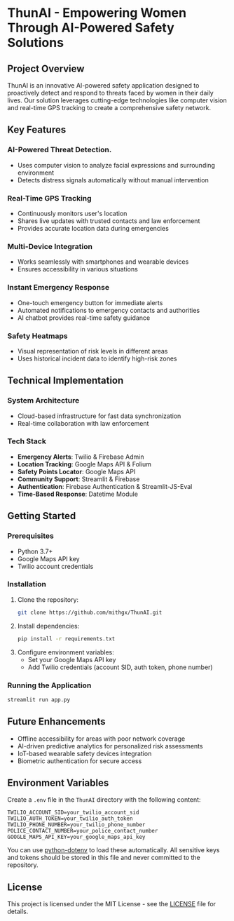 # ThunAI - Empowering Women Through AI-Powered Safety Solutions

## Project Overview

ThunAI is an innovative AI-powered safety application designed to proactively detect and respond to threats faced by women in their daily lives. Our solution leverages cutting-edge technologies like computer vision and real-time GPS tracking to create a comprehensive safety network.

## Key Features

### AI-Powered Threat Detection.

- Uses computer vision to analyze facial expressions and surrounding environment
- Detects distress signals automatically without manual intervention

### Real-Time GPS Tracking

- Continuously monitors user's location
- Shares live updates with trusted contacts and law enforcement
- Provides accurate location data during emergencies

### Multi-Device Integration

- Works seamlessly with smartphones and wearable devices
- Ensures accessibility in various situations

### Instant Emergency Response

- One-touch emergency button for immediate alerts
- Automated notifications to emergency contacts and authorities
- AI chatbot provides real-time safety guidance

### Safety Heatmaps

- Visual representation of risk levels in different areas
- Uses historical incident data to identify high-risk zones

## Technical Implementation

### System Architecture

- Cloud-based infrastructure for fast data synchronization
- Real-time collaboration with law enforcement

### Tech Stack

- **Emergency Alerts**: Twilio & Firebase Admin
- **Location Tracking**: Google Maps API & Folium
- **Safety Points Locator**: Google Maps API
- **Community Support**: Streamlit & Firebase
- **Authentication**: Firebase Authentication & Streamlit-JS-Eval
- **Time-Based Response**: Datetime Module

## Getting Started

### Prerequisites

- Python 3.7+
- Google Maps API key
- Twilio account credentials

### Installation

1. Clone the repository:
   ```bash
   git clone https://github.com/mithgx/ThunAI.git
   ```
2. Install dependencies:
   ```bash
   pip install -r requirements.txt
   ```
3. Configure environment variables:
   - Set your Google Maps API key
   - Add Twilio credentials (account SID, auth token, phone number)

### Running the Application

```bash
streamlit run app.py
```

## Future Enhancements

- Offline accessibility for areas with poor network coverage
- AI-driven predictive analytics for personalized risk assessments
- IoT-based wearable safety devices integration
- Biometric authentication for secure access

## Environment Variables

Create a `.env` file in the `ThunAI` directory with the following content:

```
TWILIO_ACCOUNT_SID=your_twilio_account_sid
TWILIO_AUTH_TOKEN=your_twilio_auth_token
TWILIO_PHONE_NUMBER=your_twilio_phone_number
POLICE_CONTACT_NUMBER=your_police_contact_number
GOOGLE_MAPS_API_KEY=your_google_maps_api_key
```

You can use [python-dotenv](https://pypi.org/project/python-dotenv/) to load these automatically. All sensitive keys and tokens should be stored in this file and never committed to the repository.

## License

This project is licensed under the MIT License - see the [LICENSE](LICENSE) file for details.
